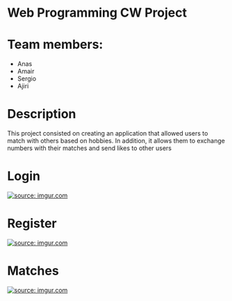 # Web Programming CW Project 

# Team members:
- Anas 
- Amair
- Sergio
- Ajiri

# Description
This project consisted on creating an application that allowed users to match with others based on hobbies. In addition, it allows them to exchange numbers with their matches and send likes to other users

# Login
<a href="https://imgur.com/UJRByJ8"><img src="https://i.imgur.com/UJRByJ8.png" title="source: imgur.com" /></a>

# Register
<a href="https://imgur.com/gHgilvp"><img src="https://i.imgur.com/gHgilvp.png" title="source: imgur.com" /></a>

# Matches
<a href="https://imgur.com/ivoZ39p"><img src="https://i.imgur.com/ivoZ39p.png" title="source: imgur.com" /></a>
